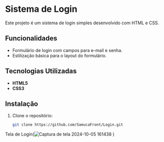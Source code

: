 # Sistema de Login

Este projeto é um sistema de login simples desenvolvido com HTML e CSS.

## Funcionalidades

- Formulário de login com campos para e-mail e senha.
- Estilização básica para o layout do formulário.

## Tecnologias Utilizadas

- **HTML5**
- **CSS3**

## Instalação

1. Clone o repositório:
   ```bash
   git clone https://github.com/SamucaFront/Login.git


Tela de Login(![Captura de tela 2024-10-05 161438](https://github.com/user-attachments/assets/bb7d1d49-9866-4e37-9fc6-78ad67795e8c)
)
